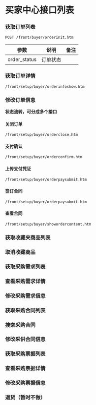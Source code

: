 # 买家中心接口列表

### 获取订单列表
`POST /front/buyer/orderinit.htm`

|参数|说明|备注|
|-|-|-|
|order_status|订单状态||

### 获取订单详情  
`/front/setup/buyer/orderinfoshow.htm`

### 修改订单信息  
**状态流转，可分成多个接口**  
#### 关闭订单  
`/front/setup/buyer/orderclose.htm`

#### 支付确认  
`/front/setup/buyer/orderconfirm.htm`

#### 上传支付凭证  
`/front/setup/buyer/orderpaysubmit.htm`

#### 签订合同
`/front/setup/buyer/orderpaysubmit.htm`

#### 查看合同  
`/front/setup/buyer/showordercontent.htm`

### 获取收藏夹商品列表
### 取消收藏商品

### 获取采购需求列表
### 查看采购需求详情
### 修改采购需求信息

### 获取采购合同列表
### 搜索采购合同
### 修改采供合同信息

### 获取采购票据列表
### 查看采购票据详情
### 修改采购票据信息

### 退货（暂时不做）